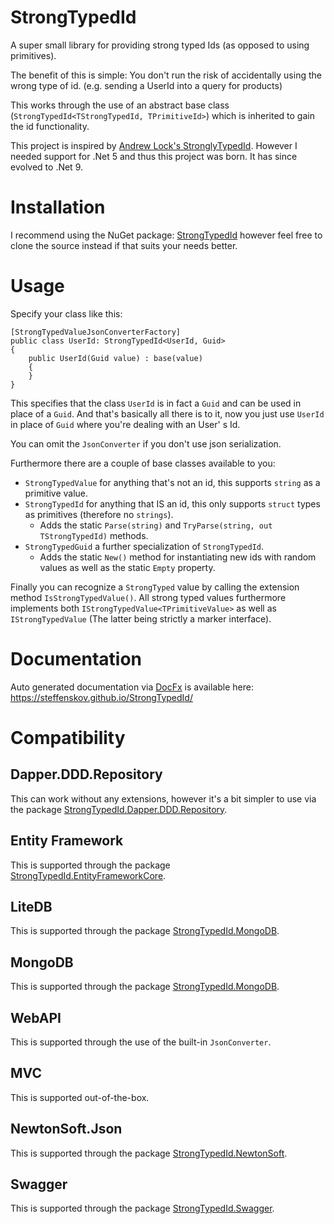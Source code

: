 # StrongTypedId

A super small library for providing strong typed Ids (as opposed to using primitives).

The benefit of this is simple: You don't run the risk of accidentally using the wrong type of id. (e.g. sending a UserId
into a query for products)

This works through the use of an abstract base class (`StrongTypedId<TStrongTypedId, TPrimitiveId>`) which is inherited
to gain the id functionality.

This project is inspired by [Andrew Lock's StronglyTypedId](https://github.com/andrewlock/StronglyTypedId).
However I needed support for .Net 5 and thus this project was born. It has since evolved to .Net 9.

# Installation

I recommend using the NuGet package: [StrongTypedId](https://www.nuget.org/packages/StrongTypedId) however feel free to
clone the source instead if that suits your needs better.

# Usage

Specify your class like this:

```
[StrongTypedValueJsonConverterFactory]
public class UserId: StrongTypedId<UserId, Guid>
{
	public UserId(Guid value) : base(value)
	{
	}
}
```

This specifies that the class `UserId` is in fact a `Guid` and can be used in place of a `Guid`.
And that's basically all there is to it, now you just use `UserId` in place of `Guid` where you're dealing with an User'
s Id.

You can omit the `JsonConverter` if you don't use json serialization.

Furthermore there are a couple of base classes available to you:

- `StrongTypedValue` for anything that's not an id, this supports `string` as a primitive value.
- `StrongTypedId` for anything that IS an id, this only supports `struct` types as primitives (therefore no `strings`).
    - Adds the static `Parse(string)` and `TryParse(string, out TStrongTypedId)` methods.
- `StrongTypedGuid` a further specialization of `StrongTypedId`.
    - Adds the static `New()` method for instantiating new ids with random values as well as the static `Empty`
      property.

Finally you can recognize a `StrongTyped` value by calling the extension method `IsStrongTypedValue()`. All strong typed
values furthermore implements both `IStrongTypedValue<TPrimitiveValue>` as well as `IStrongTypedValue` (The latter being
strictly a marker interface).

# Documentation

Auto generated documentation via [DocFx](https://github.com/dotnet/docfx) is available
here: https://steffenskov.github.io/StrongTypedId/

# Compatibility

## Dapper.DDD.Repository

This can work without any extensions, however it's a bit simpler to use via the
package [StrongTypedId.Dapper.DDD.Repository](https://www.nuget.org/packages/StrongTypedId.Dapper.DDD.Repository/).

## Entity Framework

This is supported through the package [StrongTypedId.EntityFrameworkCore](https://www.nuget.org/packages/StrongTypedId.EntityFrameworkCore).

## LiteDB

This is supported through the package [StrongTypedId.MongoDB](https://www.nuget.org/packages/StrongTypedId.LiteDB).

## MongoDB

This is supported through the package [StrongTypedId.MongoDB](https://www.nuget.org/packages/StrongTypedId.MongoDB).

## WebAPI

This is supported through the use of the built-in `JsonConverter`.

## MVC

This is supported out-of-the-box.

## NewtonSoft.Json

This is supported through the package [StrongTypedId.NewtonSoft](https://www.nuget.org/packages/StrongTypedId.NewtonSoft).

## Swagger

This is supported through the package [StrongTypedId.Swagger](https://www.nuget.org/packages/StrongTypedId.Swagger).